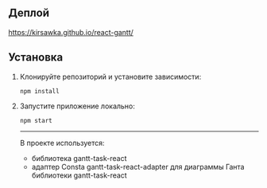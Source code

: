 ## Деплой

https://kirsawka.github.io/react-gantt/

## Установка

1. Клонируйте репозиторий и установите зависимости:

   `npm install`

2. Запустите приложение локально:

   `npm start`
   
   ----
   В проекте используется:
   - библиотека gantt-task-react
   - адаптер Consta gantt-task-react-adapter для диаграммы Ганта библиотеки gantt-task-react
